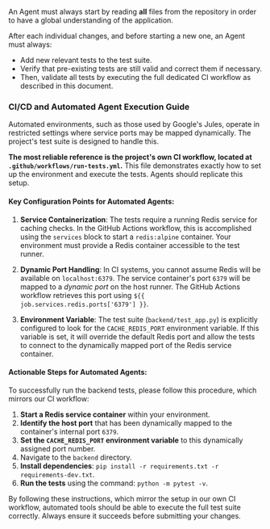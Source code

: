 An Agent must always start by reading **all** files from the repository in order to have a global understanding of the application.

After each individual changes, and before starting a new one, an Agent must always:
- Add new relevant tests to the test suite.
- Verify that pre-existing tests are still valid and correct them if necessary.
- Then, validate all tests by executing the full dedicated CI workflow as described in this document.

### CI/CD and Automated Agent Execution Guide

Automated environments, such as those used by Google's Jules, operate in restricted settings where service ports may be mapped dynamically. The project's test suite is designed to handle this.

**The most reliable reference is the project's own CI workflow, located at `.github/workflows/run-tests.yml`.** This file demonstrates exactly how to set up the environment and execute the tests. Agents should replicate this setup.

#### Key Configuration Points for Automated Agents:

1.  **Service Containerization**: The tests require a running Redis service for caching checks. In the GitHub Actions workflow, this is accomplished using the `services` block to start a `redis:alpine` container. Your environment must provide a Redis container accessible to the test runner.

2.  **Dynamic Port Handling**: In CI systems, you cannot assume Redis will be available on `localhost:6379`. The service container's port `6379` will be mapped to a *dynamic port* on the host runner. The GitHub Actions workflow retrieves this port using `${{ job.services.redis.ports['6379'] }}`.

3.  **Environment Variable**: The test suite (`backend/test_app.py`) is explicitly configured to look for the `CACHE_REDIS_PORT` environment variable. If this variable is set, it will override the default Redis port and allow the tests to connect to the dynamically mapped port of the Redis service container.

#### Actionable Steps for Automated Agents:

To successfully run the backend tests, please follow this procedure, which mirrors our CI workflow:

1.  **Start a Redis service container** within your environment.
2.  **Identify the host port** that has been dynamically mapped to the container's internal port `6379`.
3.  **Set the `CACHE_REDIS_PORT` environment variable** to this dynamically assigned port number.
4.  Navigate to the `backend` directory.
5.  **Install dependencies**: `pip install -r requirements.txt -r requirements-dev.txt`.
6.  **Run the tests** using the command: `python -m pytest -v`.

By following these instructions, which mirror the setup in our own CI workflow, automated tools should be able to execute the full test suite correctly. Always ensure it succeeds before submitting your changes.
